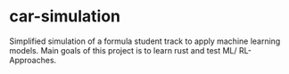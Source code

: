 # car-simulation

Simplified simulation of a formula student track to apply machine learning models.
Main goals of this project is to learn rust and test ML/ RL-Approaches.